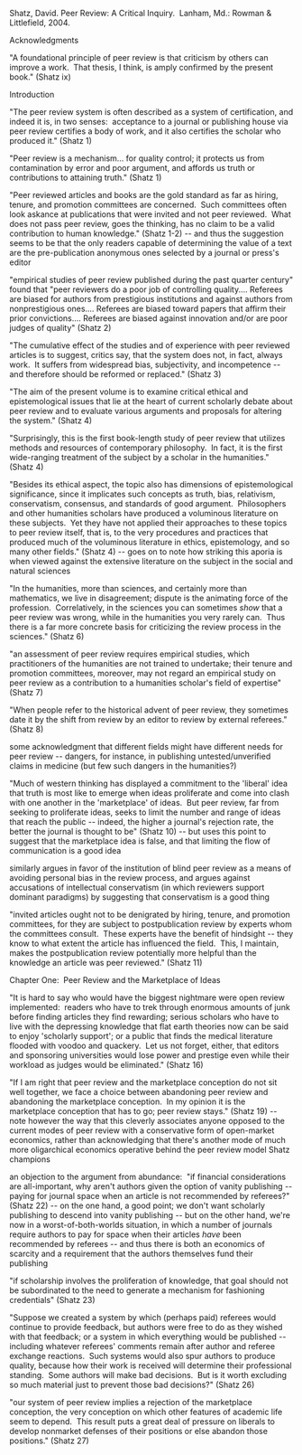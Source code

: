 Shatz, David. Peer Review: A Critical Inquiry.  Lanham, Md.: Rowman & Littlefield, 2004.


Acknowledgments

"A foundational principle of peer review is that criticism by others can improve a work.  That thesis, I think, is amply confirmed by the present book." (Shatz ix)


Introduction

"The peer review system is often described as a system of certification, and indeed it is, in two senses:  acceptance to a journal or publishing house via peer review certifies a body of work, and it also certifies the scholar who produced it." (Shatz 1)

"Peer review is a mechanism... for quality control; it protects us from contamination by error and poor argument, and affords us truth or contributions to attaining truth." (Shatz 1)

"Peer reviewed articles and books are the gold standard as far as hiring, tenure, and promotion committees are concerned.  Such committees often look askance at publications that were invited and not peer reviewed.  What does not pass peer review, goes the thinking, has no claim to be a valid contribution to human knowledge." (Shatz 1-2) -- and thus the suggestion seems to be that the only readers capable of determining the value of a text are the pre-publication anonymous ones selected by a journal or press's editor

"empirical studies of peer review published during the past quarter century" found that "peer reviewers do a poor job of controlling quality.... Referees are biased for authors from prestigious institutions and against authors from nonprestigious ones.... Referees are biased toward papers that affirm their prior convictions.... Referees are biased against innovation and/or are poor judges of quality" (Shatz 2)

"The cumulative effect of the studies and of experience with peer reviewed articles is to suggest, critics say, that the system does not, in fact, always work.  It suffers from widespread bias, subjectivity, and incompetence -- and therefore should be reformed or replaced." (Shatz 3)

"The aim of the present volume is to examine critical ethical and epistemological issues that lie at the heart of current scholarly debate about peer review and to evaluate various arguments and proposals for altering the system." (Shatz 4)

"Surprisingly, this is the first book-length study of peer review that utilizes methods and resources of contemporary philosophy.  In fact, it is the first wide-ranging treatment of the subject by a scholar in the humanities." (Shatz 4)

"Besides its ethical aspect, the topic also has dimensions of epistemological significance, since it implicates such concepts as truth, bias, relativism, conservatism, consensus, and standards of good argument.  Philosophers and other humanities scholars have produced a voluminous literature on these subjects.  Yet they have not applied their approaches to these topics to peer review itself, that is, to the very procedures and practices that produced much of the voluminous literature in ethics, epistemology, and so many other fields." (Shatz 4) -- goes on to note how striking this aporia is when viewed against the extensive literature on the subject in the social and natural sciences

"In the humanities, more than sciences, and certainly more than mathematics, we live in disagreement; dispute is the animating force of the profession.  Correlatively, in the sciences you can sometimes *show* that a peer review was wrong, while in the humanities you very rarely can.  Thus there is a far more concrete basis for criticizing the review process in the sciences." (Shatz 6)

"an assessment of peer review requires empirical studies, which practitioners of the humanities are not trained to undertake; their tenure and promotion committees, moreover, may not regard an empirical study on peer review as a contribution to a humanities scholar's field of expertise" (Shatz 7)

"When people refer to the historical advent of peer review, they sometimes date it by the shift from review by an editor to review by external referees." (Shatz 8)

some acknowledgment that different fields might have different needs for peer review -- dangers, for instance, in publishing untested/unverified claims in medicine (but few such dangers in the humanities?)

"Much of western thinking has displayed a commitment to the 'liberal' idea that truth is most like to emerge when ideas proliferate and come into clash with one another in the 'marketplace' of ideas.  But peer review, far from seeking to proliferate ideas, seeks to limit the number and range of ideas that reach the public -- indeed, the higher a journal's rejection rate, the better the journal is thought to be" (Shatz 10) -- but uses this point to suggest that the marketplace idea is false, and that limiting the flow of communication is a good idea

similarly argues in favor of the institution of blind peer review as a means of avoiding personal bias in the review process, and argues against accusations of intellectual conservatism (in which reviewers support dominant paradigms) by suggesting that conservatism is a good thing

"invited articles ought not to be denigrated by hiring, tenure, and promotion committees, for they are subject to postpublication review by experts whom the committees consult.  These experts have the benefit of hindsight -- they know to what extent the article has influenced the field.  This, I maintain, makes the postpublication review potentially more helpful than the knowledge an article was peer reviewed." (Shatz 11)


Chapter One:  Peer Review and the Marketplace of Ideas

"It is hard to say who would have the biggest nightmare were open review implemented:  readers who have to trek through enormous amounts of junk before finding articles they find rewarding; serious scholars who have to live with the depressing knowledge that flat earth theories now can be said to enjoy 'scholarly support'; or a public that finds the medical literature flooded with voodoo and quackery.  Let us not forget, either, that editors and sponsoring universities would lose power and prestige even while their workload as judges would be eliminated." (Shatz 16)

"If I am right that peer review and the marketplace conception do not sit well together, we face a choice between abandoning peer review and abandoning the marketplace conception.  In my opinion it is the marketplace conception that has to go; peer review stays." (Shatz 19) -- note however the way that this cleverly associates anyone opposed to the current modes of peer review with a conservative form of open-market economics, rather than acknowledging that there's another mode of much more oligarchical economics operative behind the peer review model Shatz champions

an objection to the argument from abundance:  "if financial considerations are all-important, why aren't authors given the option of vanity publishing -- paying for journal space when an article is not recommended by referees?" (Shatz 22) -- on the one hand, a good point; we don't want scholarly publishing to descend into vanity publishing -- but on the other hand, we're now in a worst-of-both-worlds situation, in which a number of journals require authors to pay for space when their articles *have* been recommended by referees -- and thus there is both an economics of scarcity and a requirement that the authors themselves fund their publishing

"if scholarship involves the proliferation of knowledge, that goal should not be subordinated to the need to generate a mechanism for fashioning credentials" (Shatz 23)

"Suppose we created a system by which (perhaps paid) referees would continue to provide feedback, but authors were free to do as they wished with that feedback; or a system in which everything would be published -- including whatever referees' comments remain after author and referee exchange reactions.  Such systems would also spur authors to produce quality, because how their work is received will determine their professional standing.  Some authors will make bad decisions.  But is it worth excluding so much material just to prevent those bad decisions?" (Shatz 26)

"our system of peer review implies a rejection of the marketplace conception, the very conception on which other features of academic life seem to depend.  This result puts a great deal of pressure on liberals to develop nonmarket defenses of their positions or else abandon those positions." (Shatz 27)

